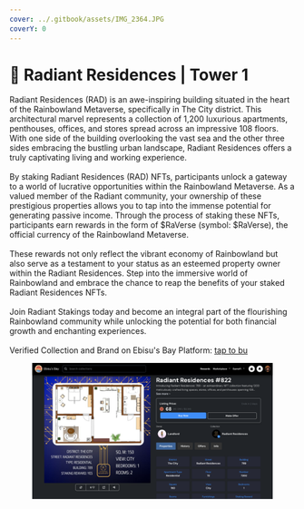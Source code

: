 ```yaml
---
cover: ../.gitbook/assets/IMG_2364.JPG
coverY: 0
---
```


# 🏨 Radiant Residences | Tower 1

Radiant Residences (RAD) is an awe-inspiring building situated in the heart of the Rainbowland Metaverse, specifically in The City district. This architectural marvel represents a collection of 1,200 luxurious apartments, penthouses, offices, and stores spread across an impressive 108 floors. With one side of the building overlooking the vast sea and the other three sides embracing the bustling urban landscape, Radiant Residences offers a truly captivating living and working experience. \
\
By staking Radiant Residences (RAD) NFTs, participants unlock a gateway to a world of lucrative opportunities within the Rainbowland Metaverse. As a valued member of the Radiant community, your ownership of these prestigious properties allows you to tap into the immense potential for generating passive income. Through the process of staking these NFTs, participants earn rewards in the form of $RaVerse (symbol: $RaVerse), the official currency of the Rainbowland Metaverse. \
\
These rewards not only reflect the vibrant economy of Rainbowland but also serve as a testament to your status as an esteemed property owner within the Radiant Residences. Step into the immersive world of Rainbowland and embrace the chance to reap the benefits of your staked Radiant Residences NFTs. \
\
Join Radiant Stakings today and become an integral part of the flourishing Rainbowland community while unlocking the potential for both financial growth and enchanting experiences.\
\
Verified Collection and Brand on Ebisu's Bay Platform: [tap to bu](https://app.ebisusbay.com/collection/cronos/radiant-residences)

<figure><img src="../.gitbook/assets/Screenshot 2023-09-17 at 20.38.32.png" alt="Radiant Residences on Ebisusbay marketplace"><figcaption></figcaption></figure>
